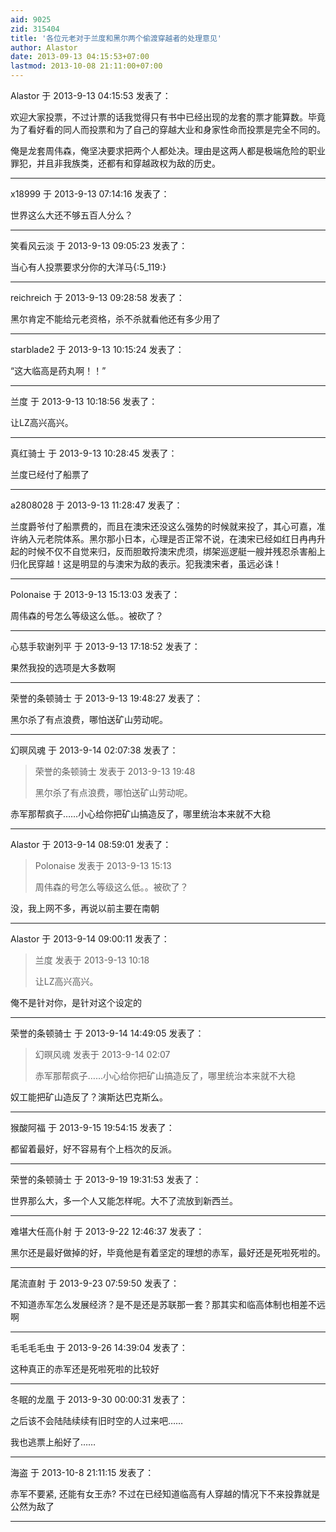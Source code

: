 ```yaml
---
aid: 9025
zid: 315404
title: '各位元老对于兰度和黑尔两个偷渡穿越者的处理意见'
author: Alastor
date: 2013-09-13 04:15:53+07:00
lastmod: 2013-10-08 21:11:00+07:00
---
```


Alastor 于 2013-9-13 04:15:53 发表了：

欢迎大家投票，不过计票的话我觉得只有书中已经出现的龙套的票才能算数。毕竟为了看好看的同人而投票和为了自己的穿越大业和身家性命而投票是完全不同的。

俺是龙套周伟森，俺坚决要求把两个人都处决。理由是这两人都是极端危险的职业罪犯，并且非我族类，还都有和穿越政权为敌的历史。

---------

x18999 于 2013-9-13 07:14:16 发表了：

世界这么大还不够五百人分么？

---------

笑看风云淡 于 2013-9-13 09:05:23 发表了：

当心有人投票要求分你的大洋马{:5\_119:}

---------

reichreich 于 2013-9-13 09:28:58 发表了：

黑尔肯定不能给元老资格，杀不杀就看他还有多少用了

---------

starblade2 于 2013-9-13 10:15:24 发表了：

“这大临高是药丸啊！！”

---------

兰度 于 2013-9-13 10:18:56 发表了：

让LZ高兴高兴。

---------

真红骑士 于 2013-9-13 10:28:45 发表了：

兰度已经付了船票了

---------

a2808028 于 2013-9-13 11:28:47 发表了：

兰度爵爷付了船票费的，而且在澳宋还没这么强势的时候就来投了，其心可嘉，准许纳入元老院体系。黑尔那小日本，心理是否正常不说，在澳宋已经如红日冉冉升起的时候不仅不自觉来归，反而胆敢捋澳宋虎须，绑架巡逻艇一艘并残忍杀害船上归化民穿越！这是明显的与澳宋为敌的表示。犯我澳宋者，虽远必诛！

---------

Polonaise 于 2013-9-13 15:13:03 发表了：

周伟森的号怎么等级这么低。。被砍了？

---------

心慈手软谢列平 于 2013-9-13 17:18:52 发表了：

果然我投的选项是大多数啊

---------

荣誉的条顿骑士 于 2013-9-13 19:48:27 发表了：

黑尔杀了有点浪费，哪怕送矿山劳动呢。

---------

幻暝风魂 于 2013-9-14 02:07:38 发表了：

> 荣誉的条顿骑士 发表于 2013-9-13 19:48
> 
> 黑尔杀了有点浪费，哪怕送矿山劳动呢。



赤军那帮疯子……小心给你把矿山搞造反了，哪里统治本来就不大稳

---------

Alastor 于 2013-9-14 08:59:01 发表了：

> Polonaise 发表于 2013-9-13 15:13
> 
> 周伟森的号怎么等级这么低。。被砍了？



没，我上网不多，再说以前主要在南朝

---------

Alastor 于 2013-9-14 09:00:11 发表了：

> 兰度 发表于 2013-9-13 10:18
> 
> 让LZ高兴高兴。



俺不是针对你，是针对这个设定的

---------

荣誉的条顿骑士 于 2013-9-14 14:49:05 发表了：

> 幻暝风魂 发表于 2013-9-14 02:07
> 
> 赤军那帮疯子……小心给你把矿山搞造反了，哪里统治本来就不大稳



奴工能把矿山造反了？演斯达巴克斯么。

---------

猴酸阿福 于 2013-9-15 19:54:15 发表了：

都留着最好，好不容易有个上档次的反派。

---------

荣誉的条顿骑士 于 2013-9-19 19:31:53 发表了：

世界那么大，多一个人又能怎样呢。大不了流放到新西兰。

---------

难堪大任高仆射 于 2013-9-22 12:46:37 发表了：

黑尔还是最好做掉的好，毕竟他是有着坚定的理想的赤军，最好还是死啦死啦的。

---------

尾流直射 于 2013-9-23 07:59:50 发表了：

不知道赤军怎么发展经济？是不是还是苏联那一套？那其实和临高体制也相差不远啊

---------

毛毛毛毛虫 于 2013-9-26 14:39:04 发表了：

这种真正的赤军还是死啦死啦的比较好

---------

冬眠的龙凰 于 2013-9-30 00:00:31 发表了：

之后该不会陆陆续续有旧时空的人过来吧……

我也逃票上船好了……

---------

海盗 于 2013-10-8 21:11:15 发表了：

赤军不要紧, 还能有女王赤? 不过在已经知道临高有人穿越的情况下不来投靠就是公然为敌了

---------

